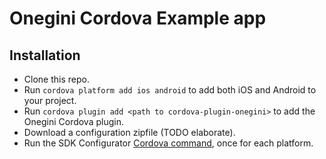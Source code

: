 # Onegini Cordova Example app

## Installation
- Clone this repo.
- Run `cordova platform add ios android` to add both iOS and Android to your project.
- Run `cordova plugin add <path to cordova-plugin-onegini>` to add the Onegini Cordova plugin.
- Download a configuration zipfile (TODO elaborate).
- Run the SDK Configurator [Cordova command](https://github.com/Onegini/onegini-sdk-configurator#cordova-example), once for each platform.
